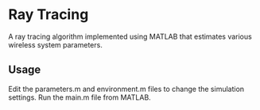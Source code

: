 # Ray Tracing
A ray tracing algorithm implemented using MATLAB that estimates various wireless system parameters.
## Usage
Edit the parameters.m and environment.m files to change the simulation settings. Run the main.m file from MATLAB.
